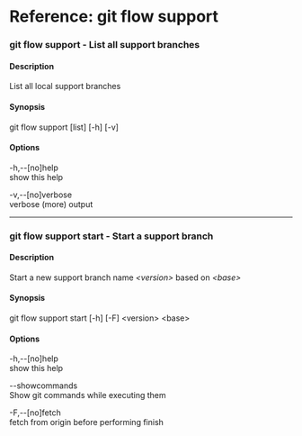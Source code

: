 # Reference: git flow support

### git flow support - List all support branches

#### Description
List all local support branches

#### Synopsis
git flow support [list] [-h] [-v]

#### Options
-h,--[no]help  
show this help

-v,--[no]verbose  
verbose (more) output

---

### git flow support start - Start a support branch

#### Description
Start a new support branch name _\<version>_ based on _\<base>_

#### Synopsis
git flow support start [-h] [-F] \<version> \<base>

#### Options
-h,--[no]help  
show this help

--showcommands  
Show git commands while executing them

-F,--[no]fetch  
fetch from origin before performing finish
